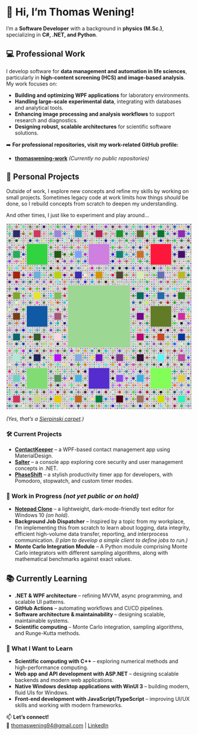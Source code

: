 # 👋 Hi, I’m Thomas Wening!  
I’m a **Software Developer** with a background in **physics (M.Sc.)**, specializing in **C#, .NET, and Python**.  

## 💻 Professional Work  
I develop software for **data management and automation in life sciences**, particularly in **high-content screening (HCS) and image-based analysis**. My work focuses on:  
- **Building and optimizing WPF applications** for laboratory environments.  
- **Handling large-scale experimental data**, integrating with databases and analytical tools.  
- **Enhancing image processing and analysis workflows** to support research and diagnostics.  
- **Designing robust, scalable architectures** for scientific software solutions.  

➡️ **For professional repositories, visit my work-related GitHub profile:** 
- [**thomaswening-work**](https://github.com/thomaswening-work) *(Currently no public repositories)*  

## 🚀 Personal Projects  
Outside of work, I explore new concepts and refine my skills by working on small projects. Sometimes legacy code at work limits how things *should* be done, so I rebuild concepts from scratch to deepen my understanding. 

And other times, I just like to experiment and play around…  

![Sierpinski Carpet](fractal.png)  

*(Yes, that’s a [Sierpinski carpet](https://www.wikiwand.com/en/articles/Sierpinski_carpet).)*  

### 🛠️ Current Projects  
- **[ContactKeeper](https://github.com/thomaswening/ContactKeeper)** – a WPF-based contact management app using MaterialDesign.
- **[Salter](https://github.com/thomaswening/salter)** – a console app exploring core security and user management concepts in .NET.  
- **[PhaseShift](https://github.com/thomaswening/PhaseShift/tree/main)** – a stylish productivity timer app for developers, with Pomodoro, stopwatch, and custom timer modes.

### 🔧 Work in Progress *(not yet public or on hold)*  
- **[Notepad Clone](https://github.com/thomaswening/NotePadClone)** – a lightweight, dark-mode-friendly text editor for Windows 10 *(on hold)*.  
- **Background Job Dispatcher** – Inspired by a topic from my workplace, I’m implementing this from scratch to learn about logging, data integrity, efficient high-volume data transfer, reporting, and interprocess communication. *(I plan to develop a simple client to define jobs to run.)*  
- **Monte Carlo Integration Module** – A Python module comprising Monte Carlo integrators with different sampling algorithms, along with mathematical benchmarks against exact values.  

## 📚 Currently Learning  
- **.NET & WPF architecture** – refining MVVM, async programming, and scalable UI patterns.  
- **GitHub Actions** – automating workflows and CI/CD pipelines.  
- **Software architecture & maintainability** – designing scalable, maintainable systems.  
- **Scientific computing** – Monte Carlo integration, sampling algorithms, and Runge-Kutta methods.

### 📖 What I Want to Learn
- **Scientific computing with C++** – exploring numerical methods and high-performance computing.  
- **Web app and API development with ASP.NET** – designing scalable backends and modern web applications.  
- **Native Windows desktop applications with WinUI 3** – building modern, fluid UIs for Windows.  
- **Front-end development with JavaScript/TypeScript** – improving UI/UX skills and working with modern frameworks.  

📫 **Let’s connect!**  
📧 [thomaswening94@gmail.com](mailto:thomaswening94@gmail.com) | [LinkedIn](https://www.linkedin.com/in/thomas-wening-a96aa51b8/)  
